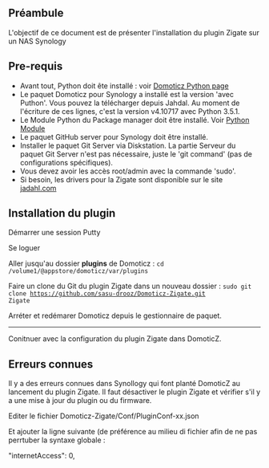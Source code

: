 ## Préambule
L'objectif de ce document est de présenter l'installation du plugin Zigate sur un NAS Synology


## Pre-requis

* Avant tout, Python doit ête installé : voir [Domoticz Python page](https://www.domoticz.com/wiki/Synology_installation_folder)
* Le paquet Domoticz pour Synology a installé est la version 'avec Puthon'. Vous pouvez la télécharger depuis Jahdal. Au moment de l'écriture de ces lignes, c'est la version v4.10717 avec Python 3.5.1. 
* Le Module Python du Package manager doit être installé. Voir [Python Module](https://www.synology.com/en-uk/dsm/packages/PythonModule)
* Le paquet GitHub server pour Synology doit être installé. 
* Installer le paquet Git Server via Diskstation. La partie Serveur du paquet Git Server n'est pas nécessaire, juste le 'git command' (pas de configurations spécifiques).
* Vous devez avoir les accès root/admin avec la commande 'sudo'.
* Si besoin, les drivers pour la Zigate sont disponible sur le site [jadahl.com](http://www.jadahl.com/drivers_6.2/)


## Installation du plugin

Démarrer une session Putty 

Se loguer

Aller jusqu'au dossier __plugins__ de Domoticz : <code>cd /volume1/@appstore/domoticz/var/plugins</code>

Faire un clone du Git du plugin Zigate dans un nouveau dossier : <code>sudo git clone https://github.com/sasu-drooz/Domoticz-Zigate.git Zigate</code>

Arréter et redémarer Domoticz depuis le gestionnaire de paquet.

--------------------------------------------------------

Conitnuer avec la configuration du plugin Zigate dans DomoticZ.



## Erreurs connues

Il y a des erreurs connues dans Synollogy qui font planté DomoticZ au lancement du plugin Zigate.
Il faut désactiver le plugin Zigate et vérifier s'il y a une mise à jour du plugin ou du firmware.

Editer le fichier Domoticz-Zigate/Conf/PluginConf-xx.json

Et ajouter la ligne suivante (de préférence au milieu di fichier afin de ne pas perrtuber la syntaxe globale :

"internetAccess": 0,
